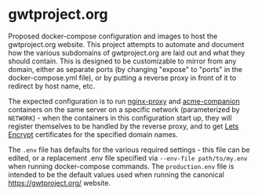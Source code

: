 # gwtproject.org

Proposed docker-compose configuration and images to host the gwtproject.org website. This project
attempts to automate and document how the various subdomains of gwtproject.org are laid out and
what they should contain. This is designed to be customizable to mirror from any domain, either as
separate ports (by changing "expose" to "ports" in the docker-compose.yml file), or by putting a
reverse proxy in front of it to redirect by host name, etc.

The expected configuration is to run [nginx-proxy](https://github.com/nginx-proxy/nginx-proxy) and
[acme-companion](https://github.com/nginx-proxy/acme-companion) containers on the same server on
a specific network (parameterized by `NETWORK`) - when the containers in this configuration start up,
they will register themselves to be handled by the reverse proxy, and to get [Lets Encrypt](https://letsencrypt.org/)
certificates for the specified domain names.

The `.env` file has defaults for the various required settings - this file can be edited, or a
replacement .env file specified via `--env-file path/to/my.env` when running docker-compose commands.
The `production.env` file is intended to be the default values used when running the canonical
https://gwtproject.org/ website.